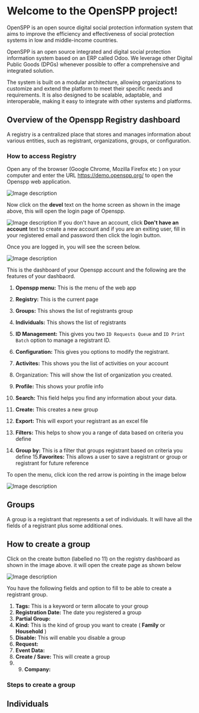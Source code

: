 # Welcome to the OpenSPP project! 

OpenSPP is an open source digital social protection information system that aims to improve the efficiency and effectiveness of social protection systems in low and middle-income countries.

OpenSPP is an open source integrated and digital social protection information system based on an ERP called Odoo. We leverage other Digital Public Goods (DPGs) whenever possible to offer a comprehensive and integrated solution.

The system is built on a modular architecture, allowing organizations to customize and extend the platform to meet their specific needs and requirements. It is also designed to be scalable, adaptable, and interoperable, making it easy to integrate with other systems and platforms.



## Overview of the Openspp Registry dashboard
A registry is a centralized place that stores and manages information about various entities, such as registrant, organizations, groups, or configuration.

### How to access Registry

Open any of the browser (Google Chrome, Mozilla Firefox etc ) on your computer and enter the URL https://demo.openspp.org/ to open the Openspp web application.

![Image description](https://dev-to-uploads.s3.amazonaws.com/uploads/articles/p4vl51lplvdsse9olnvw.png)

Now click on the **devel** text on the home screen as shown in the image above, this will open the login page of Openspp.


![Image description](https://dev-to-uploads.s3.amazonaws.com/uploads/articles/9z5zeccweky1dt2b4l7y.png)
If you don't have an account, click **Don't have an account** text to create a new account and if you are an exiting user, fill in your registered email and password then click the login button.

Once you are logged in, you will see the screen below.


![Image description](https://dev-to-uploads.s3.amazonaws.com/uploads/articles/g570zrgar37nh1dcudrb.png)

This is the dashboard of your Openspp account and the following are the features of your dashbaord.
1. **Openspp menu:** This is the menu of the web app

2. **Registry:** This is the current page

3. **Groups:** This shows the list of registrants group

4. **Individuals:** This shows the list of registrants

5. **ID Management:** This gives you two `ID Requests Queue` and `ID Print Batch` option to manage a registrant ID.

6.  **Configuration:** This gives you options to modify the registrant.
7. **Activites:** This shows you the list of activities on your account
8. Organization: This will show the list of organization you created.
9. **Profile:** This shows your profile info
10. **Search:** This field helps you find any information about your data.
11. **Create:** This creates a new group

12. **Export:** This will export your registrant as an excel file
13. **Filters:** This helps to show you a range of data based on criteria you define
14. **Group by:** This is a filter that groups registrant based on criteria you define
15.**Favorites:** This allows a user to save a registrant or group or registrant for future reference

To open the menu, click icon the red arrow is pointing in the image below


![Image description](https://dev-to-uploads.s3.amazonaws.com/uploads/articles/s9tj1dose0o8ijtd08w9.png)


## Groups
A group is a registrant that represents a set of individuals. It will have all the fields of a registrant plus some additional ones.


## How to create a group
Click on the create button (labelled no 11) on the registry dashboard as shown in the image above. it will open the create page as shown below

![Image description](https://dev-to-uploads.s3.amazonaws.com/uploads/articles/mq2cq3mtuxgfrc5w0og7.png)

You have the following fields and option to fill to be able to create a registrant group.

1. **Tags:** This is a keyword or term allocate to your group
2. **Registration Date:** The date you registered a group
3. **Partial Group:**
4. **Kind:** This is the kind of group you want to create ( **Family** or **Household** )
5. **Disable:** This will enable you disable a group
6. **Request:** 
7. **Event Data:**
8. **Create / Save:** This will create a group
9. 9. **Company:**  

### Steps to create a group




## Individuals

